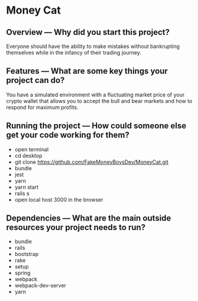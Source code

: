 # Money Cat

## Overview — Why did you start this project?

Everyone should have the ability to make mistakes without bankrupting themselves while in the infancy of their trading journey.

## Features — What are some key things your project can do?

You have a simulated environment with a fluctuating market price of your crypto wallet that allows you to accept the bull and bear markets and how to respond for maximum profits.

## Running the project — How could someone else get your code working for them?

- open terminal
- cd desktop
- git clone https://github.com/FakeMoneyBoysDev/MoneyCat.git
- bundle
- jest
- yarn
- yarn start
- rails s
- open local host 3000 in the browser

## Dependencies — What are the main outside resources your project needs to run?

- bundle
- rails
- bootstrap
- rake
- setup
- spring
- webpack
- webpack-dev-server
- yarn
